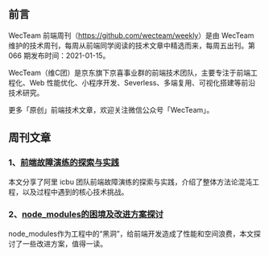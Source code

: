 ## 前言

WecTeam 前端周刊（<https://github.com/wecteam/weekly>）是由 WecTeam 维护的技术周刊，每周从前端同学阅读的技术文章中精选而来，每周五出刊。第 066 期发布时间：2021-01-15。

WecTeam（维C团）是京东旗下京喜事业群的前端技术团队，主要专注于前端工程化、Web 性能优化、小程序开发、Severless、多端复用、可视化搭建等前沿技术研究。

更多「原创」前端技术文章，欢迎关注微信公众号「WecTeam」。


## 周刊文章

### 1、[前端故障演练的探索与实践](https://mp.weixin.qq.com/s/WKCAxddI_tWA4_qu6ZYmCg)

本文分享了阿里 icbu 团队前端故障演练的探索与实践，介绍了整体方法论混沌工程，以及过程中遇到的核心技术挑战。

### 2、[node_modules的困境及改进方案探讨](https://mp.weixin.qq.com/s/9FZhxSz0WUgeiM49PCCU1w)

node_modules作为工程中的“黑洞”，给前端开发造成了性能和空间浪费，本文探讨了一些改进方案，值得一读。
